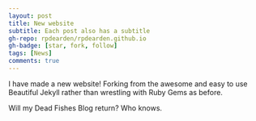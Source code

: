 ```yaml
---
layout: post
title: New website
subtitle: Each post also has a subtitle
gh-repo: rpdearden/rpdearden.github.io
gh-badge: [star, fork, follow]
tags: [News]
comments: true
---
```

I have made a new website! Forking from the awesome and easy to use Beautiful Jekyll rather than wrestling with Ruby Gems as before.

Will my Dead Fishes Blog return? Who knows.
